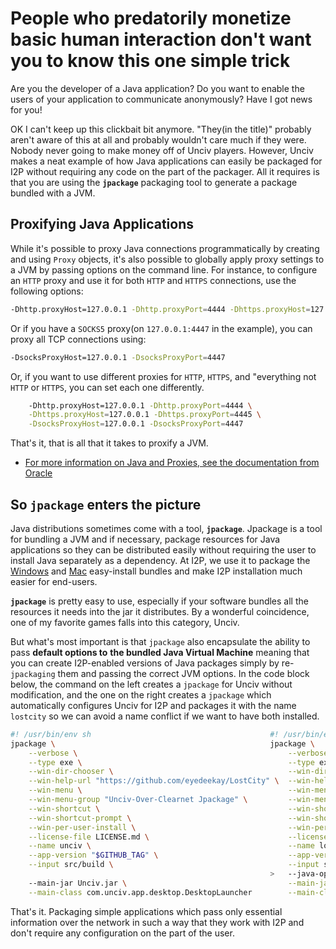 # People who predatorily monetize basic human interaction don't want you to know this one simple trick

Are you the developer of a Java application? Do you want to enable the users of your application to
communicate anonymously? Have I got news for you!

OK I can't keep up this clickbait bit anymore. "They(in the title)" probably aren't aware of this at all
and probably wouldn't care much if they were. Nobody never going to make money off of Unciv players.
However, Unciv makes a neat example of how Java applications can easily be packaged for I2P without
requiring any code on the part of the packager. All it requires is that you are using the **`jpackage`**
packaging tool to generate a package bundled with a JVM.

## Proxifying Java Applications

While it's possible to proxy Java connections programmatically by creating and using `Proxy` objects,
it's also possible to globally apply proxy settings to a JVM by passing options on the command line.
For instance, to configure an `HTTP` proxy and use it for both `HTTP` and `HTTPS` connections, use the
following options:

```sh
-Dhttp.proxyHost=127.0.0.1 -Dhttp.proxyPort=4444 -Dhttps.proxyHost=127.0.0.1 -Dhttps.proxyPort=4444
```

Or if you have a `SOCKS5` proxy(on `127.0.0.1:4447` in the example), you can proxy all TCP connections
using:

```sh
-DsocksProxyHost=127.0.0.1 -DsocksProxyPort=4447
```

Or, if you want to use different proxies for `HTTP`, `HTTPS`, and "everything not `HTTP` or `HTTPS`,
you can set each one differently.

```sh
    -Dhttp.proxyHost=127.0.0.1 -Dhttp.proxyPort=4444 \
    -Dhttps.proxyHost=127.0.0.1 -Dhttps.proxyPort=4445 \
    -DsocksProxyHost=127.0.0.1 -DsocksProxyPort=4447
```

That's it, that is all that it takes to proxify a JVM.

- [For more information on Java and Proxies, see the documentation from Oracle](https://docs.oracle.com/javase/8/docs/technotes/guides/net/proxies.html)

## So `jpackage` enters the picture

Java distributions sometimes come with a tool, **`jpackage`**. Jpackage is a tool for bundling
a JVM and if necessary, package resources for Java applications so they can be distributed easily
without requiring the user to install Java separately as a dependency. At I2P, we use it to package
the [Windows](https://geti2p.net/en/download/easyinstall) and [Mac](https://geti2p.net/en/download/mac)
easy-install bundles and make I2P installation much easier for end-users.

**`jpackage`** is pretty easy to use, especially if your software bundles all the resources it needs
into the jar it distributes. By a wonderful coincidence, one of my favorite games falls into this
category, Unciv.

But what's most important is that `jpackage` also encapsulate the ability to pass **default options to**
**the bundled Java Virtual Machine** meaning that you can create I2P-enabled versions of Java packages
simply by re-`jpackaging` them and passing the correct JVM options. In the code block below, the command
on the left creates a `jpackage` for Unciv without modification, and the one on the right creates a
`jpackage` which automatically configures Unciv for I2P and packages it with the name `lostcity` so we
can avoid a name conflict if we want to have both installed.

```sh
#! /usr/bin/env sh                                        #! /usr/bin/env sh
jpackage \                                                jpackage \
    --verbose \                                               --verbose \
    --type exe \                                              --type exe \
    --win-dir-chooser \                                       --win-dir-chooser \
    --win-help-url "https://github.com/eyedeekay/LostCity" \  --win-help-url "https://github.com/eyedeekay/LostCity" \
    --win-menu \                                              --win-menu \
    --win-menu-group "Unciv-Over-Clearnet Jpackage" \         --win-menu-group "Unciv-Over-I2P(LostCity) Configurer" \
    --win-shortcut \                                          --win-shortcut \
    --win-shortcut-prompt \                                   --win-shortcut-prompt \
    --win-per-user-install \                                  --win-per-user-install \
    --license-file LICENSE.md \                               --license-file LICENSE.md \
    --name unciv \                                            --name lostcity \
    --app-version "$GITHUB_TAG" \                             --app-version "$GITHUB_TAG" \
    --input src/build \                                       --input src/build \
                                                          >   --java-options "-Dhttp.proxyHost=127.0.0.1 -Dhttp.proxyPort=4444 -Dhttps.proxyHost=127.0.0.1 -Dhttps.proxyPort=4444"
    --main-jar Unciv.jar \                                    --main-jar Unciv.jar \
    --main-class com.unciv.app.desktop.DesktopLauncher        --main-class com.unciv.app.desktop.DesktopLauncher
```

That's it. Packaging simple applications which pass only essential information over the network
in such a way that they work with I2P and don't require any configuration on the part of the user.
